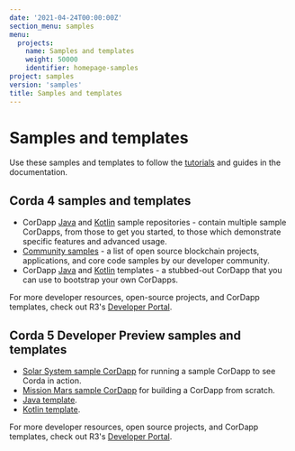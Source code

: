 ```yaml
---
date: '2021-04-24T00:00:00Z'
section_menu: samples
menu:
  projects:
    name: Samples and templates
    weight: 50000
    identifier: homepage-samples
project: samples
version: 'samples'
title: Samples and templates
---
```


# Samples and templates

Use these samples and templates to follow the [tutorials](tutorials.html) and guides in the documentation.

## Corda 4 samples and templates

* CorDapp [Java](https://github.com/corda/samples-java) and [Kotlin](https://github.com/corda/samples-kotlin) sample repositories - contain multiple sample CorDapps, from those to get you started, to those which demonstrate specific features and advanced usage.
* [Community samples](https://www.corda.net/samples/) - a list of open source blockchain projects, applications, and core code samples by our developer community.
* CorDapp [Java](https://github.com/corda/cordapp-template-java) and [Kotlin](https://github.com/corda/cordapp-template-kotlin) templates - a stubbed-out CorDapp that you can use to bootstrap your own CorDapps.

For more developer resources, open-source projects, and CorDapp templates, check out R3's [Developer Portal](https://developer.r3.com/corda/).

## Corda 5 Developer Preview samples and templates

* [Solar System sample CorDapp](https://github.com/corda/corda5-solarsystem-contracts-demo) for running a sample CorDapp to see Corda in action.
* [Mission Mars sample CorDapp](https://github.com/corda/samples-kotlin-corda5/tree/main/tutorial/missionmars) for building a CorDapp from scratch.
* [Java template](https://github.com/corda/corda5-cordapp-template-java).
* [Kotlin template](https://github.com/corda/corda5-cordapp-template-kotlin).

For more developer resources, open source projects, and CorDapp templates, check out R3's [Developer Portal](https://developer.r3.com/corda/).
